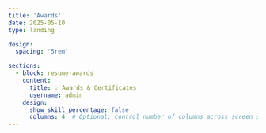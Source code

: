 ```yaml
---
title: 'Awards'
date: 2025-05-10
type: landing

design:
  spacing: '5rem'

sections:
  - block: resume-awards
    content:
      title: 💡 Awards & Certificates
      username: admin
    design:
      show_skill_percentage: false
      columns: 4  # Optional: control number of columns across screen sizes
---
```

